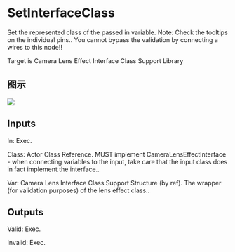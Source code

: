 # SetInterfaceClass

Set the represented class of the passed in variable. Note: Check the tooltips on the individual pins.. You cannot bypass the validation by connecting a wires to this node!!

Target is Camera Lens Effect Interface Class Support Library

## 图示

![]($-20221218-19403660.png)

## Inputs

In: Exec.

Class: Actor Class Reference. MUST implement CameraLensEffectInterface - when connecting variables to the input, take care that the input class does in fact implement the interface..

Var: Camera Lens Interface Class Support Structure (by ref). The wrapper (for validation purposes) of the lens effect class..  

## Outputs

Valid: Exec.

Invalid: Exec.


